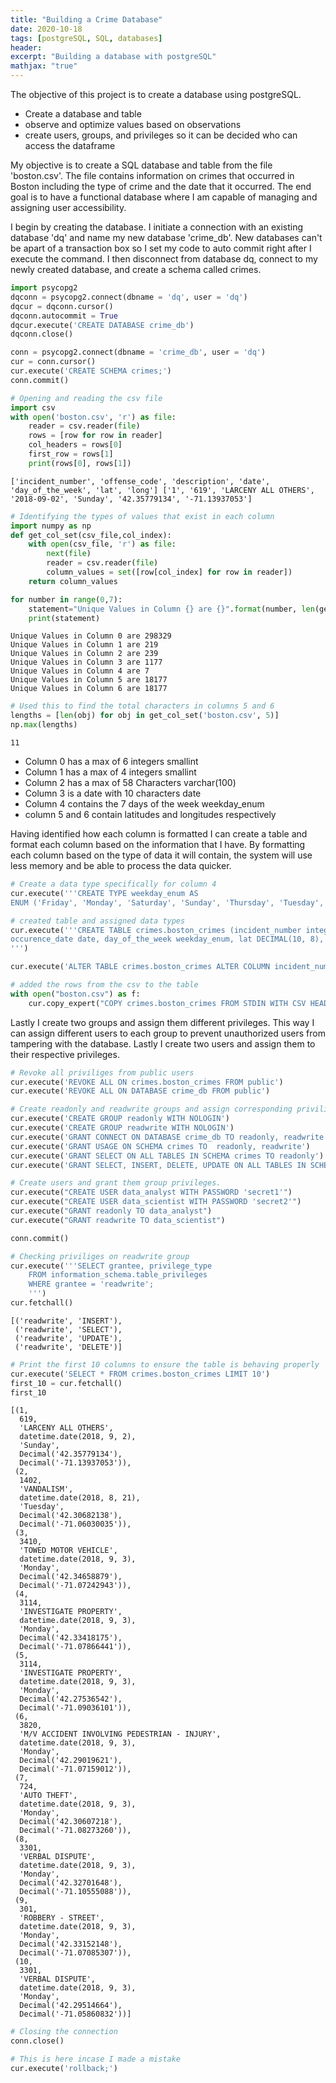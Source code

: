 ```yaml
---
title: "Building a Crime Database"
date: 2020-10-18
tags: [postgreSQL, SQL, databases]
header:
excerpt: "Building a database with postgreSQL"
mathjax: "true"
---
```

The objective of this project is to create a database using postgreSQL.

- Create a database and table
- observe and optimize values based on observations
- create users, groups, and privileges so it can be decided who can access the dataframe

My objective is to create a SQL database and table from the file 'boston.csv'. The file contains information on crimes that occurred in Boston including the type of crime and the date that it occurred. The end goal is to have a functional database where I am capable of managing and assigning user accessibility.

 I begin by creating the database. I initiate a connection with an existing database 'dq' and name my new database 'crime_db'. New databases can't be apart of a transaction box so I set my code to auto commit right after I execute the command. I then disconnect from database dq, connect to my newly created database, and create a schema called crimes.


```python
import psycopg2
dqconn = psycopg2.connect(dbname = 'dq', user = 'dq')
dqcur = dqconn.cursor()
dqconn.autocommit = True
dqcur.execute('CREATE DATABASE crime_db')
dqconn.close()
```


```python
conn = psycopg2.connect(dbname = 'crime_db', user = 'dq')
cur = conn.cursor()
cur.execute('CREATE SCHEMA crimes;')
conn.commit()
```


```python
# Opening and reading the csv file
import csv
with open('boston.csv', 'r') as file:
    reader = csv.reader(file)
    rows = [row for row in reader]
    col_headers = rows[0]
    first_row = rows[1]
    print(rows[0], rows[1])
```

    ['incident_number', 'offense_code', 'description', 'date', 'day_of_the_week', 'lat', 'long'] ['1', '619', 'LARCENY ALL OTHERS', '2018-09-02', 'Sunday', '42.35779134', '-71.13937053']



```python
# Identifying the types of values that exist in each column
import numpy as np
def get_col_set(csv_file,col_index):
    with open(csv_file, 'r') as file:
        next(file)
        reader = csv.reader(file)
        column_values = set([row[col_index] for row in reader])
    return column_values
```


```python
for number in range(0,7):
    statement="Unique Values in Column {} are {}".format(number, len(get_col_set('boston.csv',number)))
    print(statement)
```

    Unique Values in Column 0 are 298329
    Unique Values in Column 1 are 219
    Unique Values in Column 2 are 239
    Unique Values in Column 3 are 1177
    Unique Values in Column 4 are 7
    Unique Values in Column 5 are 18177
    Unique Values in Column 6 are 18177



```python
# Used this to find the total characters in columns 5 and 6
lengths = [len(obj) for obj in get_col_set('boston.csv', 5)]
np.max(lengths)
```




    11



- Column 0 has a max of 6 integers smallint
- Column 1 has a max of 4 integers  smallint
- Column 2 has a max of 58 Characters varchar(100)
- Column 3 is a date with 10 characters date
- Column 4 contains the 7 days of the week weekday_enum
- column 5 and 6 contain latitudes and longitudes respectively

Having identified how each column is formatted I can create a table and format each column based on the information that I have. By formatting each column based on the type of data it will contain, the system will use less memory and be able to process the data quicker.


```python
# Create a data type specifically for column 4
cur.execute('''CREATE TYPE weekday_enum AS
ENUM ('Friday', 'Monday', 'Saturday', 'Sunday', 'Thursday', 'Tuesday', 'Wednesday')''')
```


```python
# created table and assigned data types
cur.execute('''CREATE TABLE crimes.boston_crimes (incident_number integer PRIMARY KEY, offense_code smallint, description VARCHAR(100),
occurence_date date, day_of_the_week weekday_enum, lat DECIMAL(10, 8), long DECIMAL(10, 8));
''')
```


```python
cur.execute('ALTER TABLE crimes.boston_crimes ALTER COLUMN incident_number TYPE integer;')
```


```python
# added the rows from the csv to the table
with open("boston.csv") as f:
    cur.copy_expert("COPY crimes.boston_crimes FROM STDIN WITH CSV HEADER;", f)
```

Lastly I create two groups and assign them different privileges. This way I can assign different users to each group to prevent unauthorized users from tampering with the database. Lastly I create two users and assign them to their respective privileges.


```python
# Revoke all priviliges from public users
cur.execute('REVOKE ALL ON crimes.boston_crimes FROM public')
cur.execute('REVOKE ALL ON DATABASE crime_db FROM public')
```


```python
# Create readonly and readwrite groups and assign corresponding priviliges.
cur.execute('CREATE GROUP readonly WITH NOLOGIN')
cur.execute('CREATE GROUP readwrite WITH NOLOGIN')
cur.execute('GRANT CONNECT ON DATABASE crime_db TO readonly, readwrite')
cur.execute('GRANT USAGE ON SCHEMA crimes TO  readonly, readwrite')
cur.execute('GRANT SELECT ON ALL TABLES IN SCHEMA crimes TO readonly')
cur.execute('GRANT SELECT, INSERT, DELETE, UPDATE ON ALL TABLES IN SCHEMA crimes TO readwrite')
```


```python
# Create users and grant them group privileges.
cur.execute("CREATE USER data_analyst WITH PASSWORD 'secret1'")
cur.execute("CREATE USER data_scientist WITH PASSWORD 'secret2'")
cur.execute("GRANT readonly TO data_analyst")
cur.execute("GRANT readwrite TO data_scientist")
```


```python
conn.commit()
```


```python
# Checking priviliges on readwrite group
cur.execute('''SELECT grantee, privilege_type
    FROM information_schema.table_privileges
    WHERE grantee = 'readwrite';
    ''')
cur.fetchall()
```




    [('readwrite', 'INSERT'),
     ('readwrite', 'SELECT'),
     ('readwrite', 'UPDATE'),
     ('readwrite', 'DELETE')]




```python
# Print the first 10 columns to ensure the table is behaving properly
cur.execute('SELECT * FROM crimes.boston_crimes LIMIT 10')
first_10 = cur.fetchall()
first_10
```




    [(1,
      619,
      'LARCENY ALL OTHERS',
      datetime.date(2018, 9, 2),
      'Sunday',
      Decimal('42.35779134'),
      Decimal('-71.13937053')),
     (2,
      1402,
      'VANDALISM',
      datetime.date(2018, 8, 21),
      'Tuesday',
      Decimal('42.30682138'),
      Decimal('-71.06030035')),
     (3,
      3410,
      'TOWED MOTOR VEHICLE',
      datetime.date(2018, 9, 3),
      'Monday',
      Decimal('42.34658879'),
      Decimal('-71.07242943')),
     (4,
      3114,
      'INVESTIGATE PROPERTY',
      datetime.date(2018, 9, 3),
      'Monday',
      Decimal('42.33418175'),
      Decimal('-71.07866441')),
     (5,
      3114,
      'INVESTIGATE PROPERTY',
      datetime.date(2018, 9, 3),
      'Monday',
      Decimal('42.27536542'),
      Decimal('-71.09036101')),
     (6,
      3820,
      'M/V ACCIDENT INVOLVING PEDESTRIAN - INJURY',
      datetime.date(2018, 9, 3),
      'Monday',
      Decimal('42.29019621'),
      Decimal('-71.07159012')),
     (7,
      724,
      'AUTO THEFT',
      datetime.date(2018, 9, 3),
      'Monday',
      Decimal('42.30607218'),
      Decimal('-71.08273260')),
     (8,
      3301,
      'VERBAL DISPUTE',
      datetime.date(2018, 9, 3),
      'Monday',
      Decimal('42.32701648'),
      Decimal('-71.10555088')),
     (9,
      301,
      'ROBBERY - STREET',
      datetime.date(2018, 9, 3),
      'Monday',
      Decimal('42.33152148'),
      Decimal('-71.07085307')),
     (10,
      3301,
      'VERBAL DISPUTE',
      datetime.date(2018, 9, 3),
      'Monday',
      Decimal('42.29514664'),
      Decimal('-71.05860832'))]




```python
# Closing the connection
conn.close()
```


```python
# This is here incase I made a mistake
cur.execute('rollback;')
```
